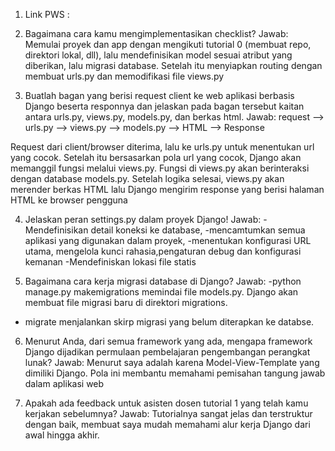 1. Link PWS : 

2. Bagaimana cara kamu mengimplementasikan checklist?
Jawab: Memulai proyek dan app dengan mengikuti tutorial 0 (membuat repo, direktori lokal, dll), lalu
mendefinisikan model sesuai atribut yang diberikan, lalu migrasi database. Setelah itu menyiapkan
routing dengan membuat urls.py dan memodifikasi file views.py

3. Buatlah bagan yang berisi request client ke web aplikasi berbasis Django beserta responnya dan jelaskan pada bagan tersebut kaitan antara urls.py, views.py, models.py, dan berkas html.
Jawab:  request --> urls.py --> views.py --> models.py --> HTML --> Response

Request dari client/browser diterima, lalu ke urls.py untuk menentukan url yang cocok. Setelah itu
bersasarkan pola url yang cocok, Django akan memanggil fungsi melalui views.py. Fungsi di views.py
akan berinteraksi dengan database models.py. Setelah logika selesai, views.py akan merender berkas HTML lalu Django mengirim response yang berisi halaman HTML ke browser pengguna

4. Jelaskan peran settings.py dalam proyek Django!
Jawab: 
-Mendefinisikan detail koneksi ke database, 
-mencamtumkan semua aplikasi yang digunakan dalam proyek,
-menentukan konfigurasi URL utama, mengelola kunci rahasia,pengaturan debug dan konfigurasi kemanan
-Mendefiniskan lokasi file statis

5. Bagaimana cara kerja migrasi database di Django?
Jawab: -python manage.py makemigrations memindai file models.py. Django akan membuat file migrasi baru di direktori migrations.
- migrate menjalankan skirp migrasi yang belum diterapkan ke databse.

6. Menurut Anda, dari semua framework yang ada, mengapa framework Django dijadikan permulaan pembelajaran pengembangan perangkat lunak?
Jawab: Menurut saya adalah karena Model-View-Template yang dimiliki Django. Pola ini membantu memahami pemisahan tangung jawab dalam aplikasi web

7. Apakah ada feedback untuk asisten dosen tutorial 1 yang telah kamu kerjakan sebelumnya?
Jawab: Tutorialnya sangat jelas dan terstruktur dengan baik, membuat saya mudah memahami alur kerja Django dari awal hingga akhir. 